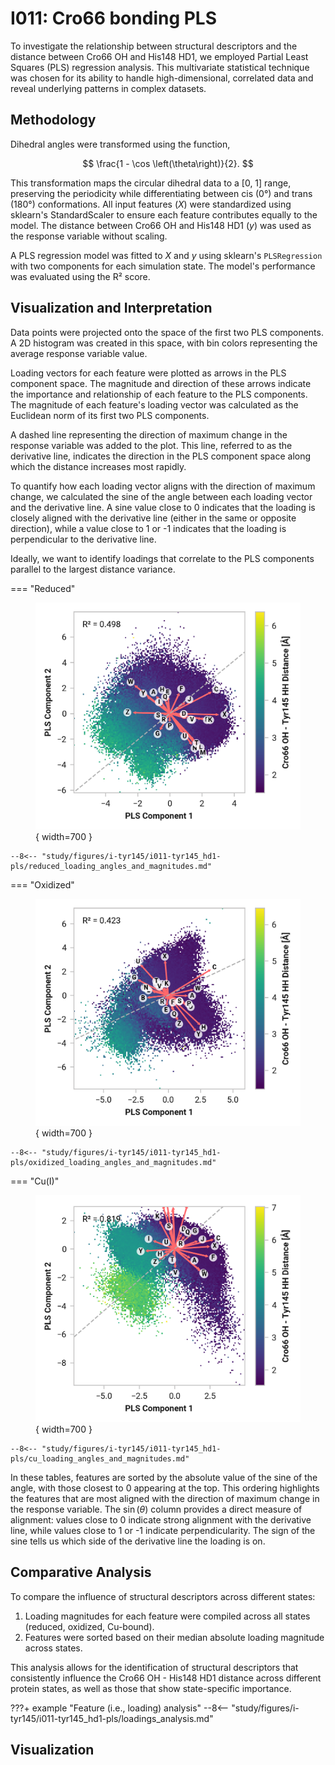 # I011: Cro66 bonding PLS

To investigate the relationship between structural descriptors and the distance between Cro66 OH and His148 HD1, we employed Partial Least Squares (PLS) regression analysis.
This multivariate statistical technique was chosen for its ability to handle high-dimensional, correlated data and reveal underlying patterns in complex datasets.

## Methodology

Dihedral angles were transformed using the function,

$$
\frac{1 - \cos \left(\theta\right)}{2}.
$$

This transformation maps the circular dihedral data to a [0, 1] range, preserving the periodicity while differentiating between cis (0°) and trans (180°) conformations.
All input features ($X$) were standardized using sklearn's StandardScaler to ensure each feature contributes equally to the model.
The distance between Cro66 OH and His148 HD1 ($y$) was used as the response variable without scaling.

A PLS regression model was fitted to $X$ and $y$ using sklearn's `PLSRegression` with two components for each simulation state.
The model's performance was evaluated using the R² score.

## Visualization and Interpretation

Data points were projected onto the space of the first two PLS components.
A 2D histogram was created in this space, with bin colors representing the average response variable value.

Loading vectors for each feature were plotted as arrows in the PLS component space.
The magnitude and direction of these arrows indicate the importance and relationship of each feature to the PLS components.
The magnitude of each feature's loading vector was calculated as the Euclidean norm of its first two PLS components.

A dashed line representing the direction of maximum change in the response variable was added to the plot.
This line, referred to as the derivative line, indicates the direction in the PLS component space along which the distance increases most rapidly.

To quantify how each loading vector aligns with the direction of maximum change, we calculated the sine of the angle between each loading vector and the derivative line.
A sine value close to 0 indicates that the loading is closely aligned with the derivative line (either in the same or opposite direction), while a value close to 1 or -1 indicates that the loading is perpendicular to the derivative line.

Ideally, we want to identify loadings that correlate to the PLS components parallel to the largest distance variance.

=== "Reduced"
    <figure markdown>
    ![](./reduced_pls_regression.png){ width=700 }
    </figure>

    --8<-- "study/figures/i-tyr145/i011-tyr145_hd1-pls/reduced_loading_angles_and_magnitudes.md"

=== "Oxidized"
    <figure markdown>
    ![](./oxidized_pls_regression.png){ width=700 }
    </figure>

    --8<-- "study/figures/i-tyr145/i011-tyr145_hd1-pls/oxidized_loading_angles_and_magnitudes.md"

=== "Cu(I)"
    <figure markdown>
    ![](./cu_pls_regression.png){ width=700 }
    </figure>

    --8<-- "study/figures/i-tyr145/i011-tyr145_hd1-pls/cu_loading_angles_and_magnitudes.md"

In these tables, features are sorted by the absolute value of the sine of the angle, with those closest to 0 appearing at the top.
This ordering highlights the features that are most aligned with the direction of maximum change in the response variable.
The $\sin \left( \theta \right)$ column provides a direct measure of alignment: values close to 0 indicate strong alignment with the derivative line, while values close to 1 or -1 indicate perpendicularity.
The sign of the sine tells us which side of the derivative line the loading is on.

## Comparative Analysis

To compare the influence of structural descriptors across different states:

1.  Loading magnitudes for each feature were compiled across all states (reduced, oxidized, Cu-bound).
2.  Features were sorted based on their median absolute loading magnitude across states.

This analysis allows for the identification of structural descriptors that consistently influence the Cro66 OH - His148 HD1 distance across different protein states, as well as those that show state-specific importance.

???+ example "Feature (i.e., loading) analysis"
    --8<-- "study/figures/i-tyr145/i011-tyr145_hd1-pls/loadings_analysis.md"

## Visualization

<div id="reduced-view" class="mol-container"></div>
<script>
document.addEventListener('DOMContentLoaded', (event) => {
    const viewer = molstar.Viewer.create('reduced-view', {
        layoutIsExpanded: false,
        layoutShowControls: false,
        layoutShowRemoteState: false,
        layoutShowSequence: true,
        layoutShowLog: false,
        layoutShowLeftPanel: false,
        viewportShowExpand: true,
        viewportShowSelectionMode: true,
        viewportShowAnimation: false,
        pdbProvider: 'rcsb',
    }).then(viewer => {
        // viewer.loadStructureFromUrl("/analysis/005-rogfp-glh-md/data/traj/frame_106403.pdb", "pdb");
        viewer.loadSnapshotFromUrl("/misc/002-molstar-states/reduced-example.molj", "molj");
    });
});
</script>
